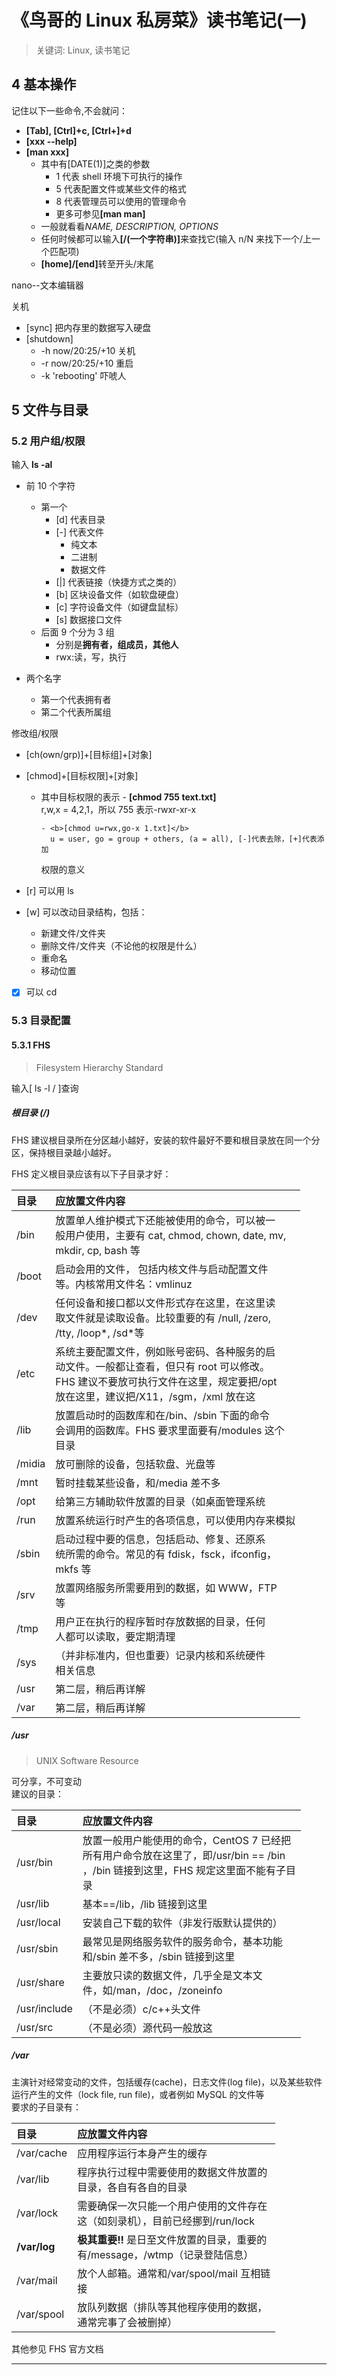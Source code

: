 # 《鸟哥的 Linux 私房菜》读书笔记(一)

> 关键词: Linux, 读书笔记

## 4 基本操作

记住以下一些命令,不会就问：

- <b>[Tab], [Ctrl]+c, [Ctrl+]+d
- [xxx --help]
- [man xxx]</b>
  - 其中有[DATE(1)]之类的参数
    - 1 代表 shell 环境下可执行的操作
    - 5 代表配置文件或某些文件的格式
    - 8 代表管理员可以使用的管理命令
    - 更多可参见<b>[man man]</b>
  - 一般就看看*NAME, DESCRIPTION, OPTIONS*
  - 任何时候都可以输入<b>[/(一个字符串)]</b>来查找它(输入 n/N 来找下一个/上一个匹配项)
  - <b>[home]/[end]</b>转至开头/末尾

nano--文本编辑器

关机

- [sync] 把内存里的数据写入硬盘
- [shutdown]
  - -h now/20:25/+10 关机
  - -r now/20:25/+10 重启
  - -k 'rebooting' 吓唬人

## 5 文件与目录

### 5.2 用户组/权限

输入 **ls -al**

- 前 10 个字符
  - 第一个
    - [d] 代表目录
    - [-] 代表文件
      - 纯文本
      - 二进制
      - 数据文件
    - [|] 代表链接（快捷方式之类的）
    - [b] 区块设备文件（如软盘硬盘）
    - [c] 字符设备文件（如键盘鼠标）
    - [s] 数据接口文件
  - 后面 9 个分为 3 组
    - 分别是**拥有者，组成员，其他人**
    - rwx:读，写，执行
- 两个名字

  - 第一个代表拥有者
  - 第二个代表所属组

修改组/权限

- [ch(own/grp)]+[目标组]+[对象]
- [chmod]+[目标权限]+[对象]

  - 其中目标权限的表示 - <b>[chmod 755 text.txt]</b>  
     r,w,x = 4,2,1，所以 755 表示-rwxr-xr-x

        - <b>[chmod u=rwx,go-x 1.txt]</b>
          u = user, go = group + others, (a = all), [-]代表去除，[+]代表添加

    权限的意义

- [r] 可以用 ls
- [w] 可以改动目录结构，包括：
  - 新建文件/文件夹
  - 删除文件/文件夹（不论他的权限是什么）
  - 重命名
  - 移动位置
- [x] 可以 cd

### 5.3 目录配置

#### 5.3.1 FHS

> Filesystem Hierarchy Standard

输入[ ls -l / ]查询

##### 根目录 (/)

FHS 建议根目录所在分区越小越好，安装的软件最好不要和根目录放在同一个分区，保持根目录越小越好。

FHS 定义根目录应该有以下子目录才好：

| 目录   | 应放置文件内容                                                                                                                                                                          |
| :----- | :-------------------------------------------------------------------------------------------------------------------------------------------------------------------------------------- |
| /bin   | 放置单人维护模式下还能被使用的命令，可以被一<br>般用户使用，主要有 cat, chmod, chown, date, mv, <br>mkdir, cp, bash 等                                                                  |
| /boot  | 启动会用的文件， 包括内核文件与启动配置文件<br>等。内核常用文件名：vmlinuz                                                                                                              |
| /dev   | 任何设备和接口都以文件形式存在这里，在这里读<br>取文件就是读取设备。比较重要的有 /null, /zero,<br> /tty, /loop\*, /sd\*等                                                               |
| /etc   | 系统主要配置文件，例如账号密码、各种服务的启<br>动文件。一般都让查看，但只有 root 可以修改。<br>FHS 建议不要放可执行文件在这里，规定要把/opt<br>放在这里，建议把/X11，/sgm，/xml 放在这 |
| /lib   | 放置启动时的函数库和在/bin、/sbin 下面的命令<br>会调用的函数库。FHS 要求里面要有/modules 这个<br>目录                                                                                   |
| /midia | 放可删除的设备，包括软盘、光盘等                                                                                                                                                        |
| /mnt   | 暂时挂载某些设备，和/media 差不多                                                                                                                                                       |
| /opt   | 给第三方辅助软件放置的目录（如桌面管理系统                                                                                                                                              |
| /run   | 放置系统运行时产生的各项信息，可以使用内存来模拟                                                                                                                                        |
| /sbin  | 启动过程中要的信息，包括启动、修复、还原系<br>统所需的命令。常见的有 fdisk，fsck，ifconfig，<br>mkfs 等                                                                                 |
| /srv   | 放置网络服务所需要用到的数据，如 WWW，FTP<br>等                                                                                                                                         |
| /tmp   | 用户正在执行的程序暂时存放数据的目录，任何<br>人都可以读取，要定期清理                                                                                                                  |
| /sys   | （并非标准内，但也重要）记录内核和系统硬件<br>相关信息                                                                                                                                  |
| /usr   | 第二层，稍后再详解                                                                                                                                                                      |
| /var   | 第二层，稍后再详解                                                                                                                                                                      |

##### /usr

> UNIX Software Resource

可分享，不可变动  
建议的目录：

| 目录         | 应放置文件内容                                                                                                                                |
| :----------- | :-------------------------------------------------------------------------------------------------------------------------------------------- |
| /usr/bin     | 放置一般用户能使用的命令，CentOS 7 已经把<br>所有用户命令放在这里了，即/usr/bin == /bin <br>，/bin 链接到这里，FHS 规定这里面不能有子目<br>录 |
| /usr/lib     | 基本==/lib，/lib 链接到这里                                                                                                                   |
| /usr/local   | 安装自己下载的软件（非发行版默认提供的）                                                                                                      |
| /usr/sbin    | 最常见是网络服务软件的服务命令，基本功能<br>和/sbin 差不多，/sbin 链接到这里                                                                  |
| /usr/share   | 主要放只读的数据文件，几乎全是文本文<br>件，如/man，/doc，/zoneinfo                                                                           |
| /usr/include | （不是必须）c/c++头文件                                                                                                                       |
| /usr/src     | （不是必须）源代码一般放这                                                                                                                    |

##### /var

主演针对经常变动的文件，包括缓存(cache)，日志文件(log file)，以及某些软件运行产生的文件（lock file, run file)，或者例如 MySQL 的文件等  
要求的子目录有：

| 目录         | 应放置文件内容                                                                   |
| :----------- | :------------------------------------------------------------------------------- |
| /var/cache   | 应用程序运行本身产生的缓存                                                       |
| /var/lib     | 程序执行过程中需要使用的数据文件放置的<br>目录，各自有各自的目录                 |
| /var/lock    | 需要确保一次只能一个用户使用的文件存在<br>这（如刻录机），目前已经挪到/run/lock  |
| **/var/log** | **极其重要!!** 是日至文件放置的目录，重要的<br>有/message，/wtmp（记录登陆信息） |
| /var/mail    | 放个人邮箱。通常和/var/spool/mail 互相链<br>接                                   |
| /var/spool   | 放队列数据（排队等其他程序使用的数据，<br>通常完事了会被删掉）                   |

其他参见 FHS 官方文档

---

